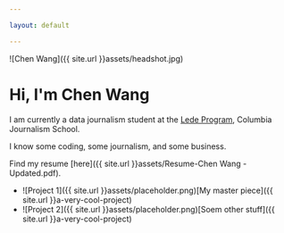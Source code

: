 ```yaml
---

layout: default

---
```

![Chen Wang]({{ site.url }}assets/headshot.jpg)

# Hi, I'm Chen Wang

I am currently a data journalism student at the [Lede Program](http://ledeprogram.com), Columbia Journalism School.

I know some coding, some journalism, and some business. 

Find my resume [here]({{ site.url }}assets/Resume-Chen Wang - Updated.pdf). 

* ![Project 1]({{ site.url }}assets/placeholder.png)[My master piece]({{ site.url }}a-very-cool-project)
* ![Project 2]({{ site.url }}assets/placeholder.png)[Soem other stuff]({{ site.url }}a-very-cool-project)